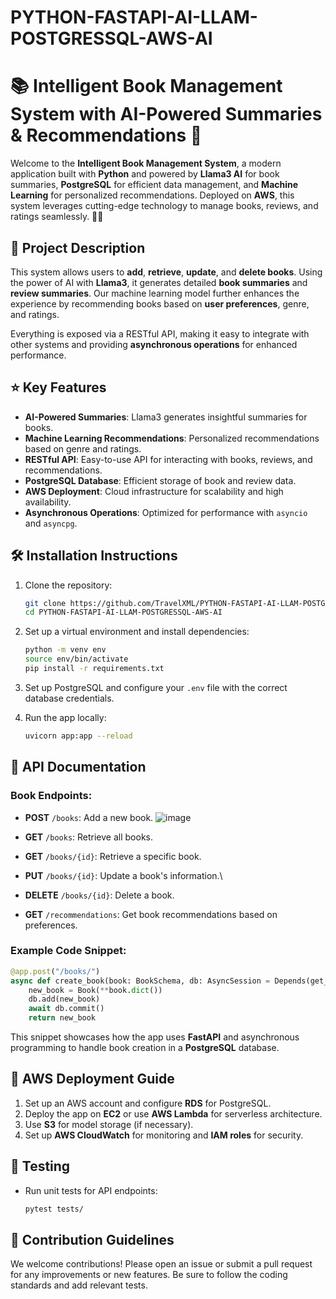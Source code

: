 # PYTHON-FASTAPI-AI-LLAM-POSTGRESSQL-AWS-AI

# 📚 Intelligent Book Management System with AI-Powered Summaries & Recommendations 🚀

Welcome to the **Intelligent Book Management System**, a modern application built with **Python** and powered by **Llama3 AI** for book summaries, **PostgreSQL** for efficient data management, and **Machine Learning** for personalized recommendations. Deployed on **AWS**, this system leverages cutting-edge technology to manage books, reviews, and ratings seamlessly. 📖✨

## 📝 Project Description

This system allows users to **add**, **retrieve**, **update**, and **delete books**. Using the power of AI with **Llama3**, it generates detailed **book summaries** and **review summaries**. Our machine learning model further enhances the experience by recommending books based on **user preferences**, genre, and ratings. 

Everything is exposed via a RESTful API, making it easy to integrate with other systems and providing **asynchronous operations** for enhanced performance.

## ⭐ Key Features

- **AI-Powered Summaries**: Llama3 generates insightful summaries for books.
- **Machine Learning Recommendations**: Personalized recommendations based on genre and ratings.
- **RESTful API**: Easy-to-use API for interacting with books, reviews, and recommendations.
- **PostgreSQL Database**: Efficient storage of book and review data.
- **AWS Deployment**: Cloud infrastructure for scalability and high availability.
- **Asynchronous Operations**: Optimized for performance with `asyncio` and `asyncpg`.

## 🛠️ Installation Instructions

1. Clone the repository:
   ```bash
   git clone https://github.com/TravelXML/PYTHON-FASTAPI-AI-LLAM-POSTGRESSQL-AWS-AI.git
   cd PYTHON-FASTAPI-AI-LLAM-POSTGRESSQL-AWS-AI
   ```

2. Set up a virtual environment and install dependencies:
   ```bash
   python -m venv env
   source env/bin/activate
   pip install -r requirements.txt
   ```

3. Set up PostgreSQL and configure your `.env` file with the correct database credentials.

4. Run the app locally:
   ```bash
   uvicorn app:app --reload
   ```

## 🔗 API Documentation

### Book Endpoints:
- **POST** `/books`: Add a new book.
  ![image](https://github.com/user-attachments/assets/29445278-c806-441b-b58e-5fc8ac456a2a)

- **GET** `/books`: Retrieve all books.
- **GET** `/books/{id}`: Retrieve a specific book.
- **PUT** `/books/{id}`: Update a book's information.\
- **DELETE** `/books/{id}`: Delete a book.
- **GET** `/recommendations`: Get book recommendations based on preferences.

### Example Code Snippet:

```python
@app.post("/books/")
async def create_book(book: BookSchema, db: AsyncSession = Depends(get_db)):
    new_book = Book(**book.dict())
    db.add(new_book)
    await db.commit()
    return new_book
```

This snippet showcases how the app uses **FastAPI** and asynchronous programming to handle book creation in a **PostgreSQL** database.

## 🚀 AWS Deployment Guide

1. Set up an AWS account and configure **RDS** for PostgreSQL.
2. Deploy the app on **EC2** or use **AWS Lambda** for serverless architecture.
3. Use **S3** for model storage (if necessary).
4. Set up **AWS CloudWatch** for monitoring and **IAM roles** for security.

## 🧪 Testing

- Run unit tests for API endpoints:
  ```bash
  pytest tests/
  ```

## 🤝 Contribution Guidelines

We welcome contributions! Please open an issue or submit a pull request for any improvements or new features. Be sure to follow the coding standards and add relevant tests.

